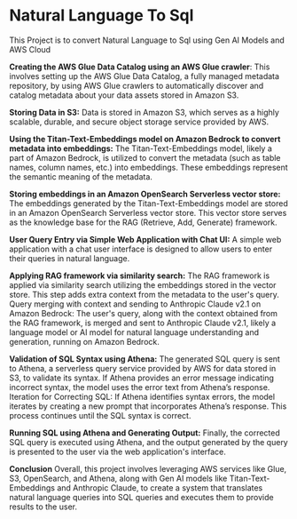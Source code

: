 # Natural Language To Sql
This Project is to convert Natural Language to Sql using Gen AI Models and AWS Cloud

**Creating the AWS Glue Data Catalog using an AWS Glue crawler**:
This involves setting up the AWS Glue Data Catalog, a fully managed metadata repository, by using AWS Glue crawlers to automatically discover and catalog metadata about your data assets stored in Amazon S3.

**Storing Data in S3:**
Data is stored in Amazon S3, which serves as a highly scalable, durable, and secure object storage service provided by AWS.

**Using the Titan-Text-Embeddings model on Amazon Bedrock to convert metadata into embeddings:**
The Titan-Text-Embeddings model, likely a part of Amazon Bedrock, is utilized to convert the metadata (such as table names, column names, etc.) into embeddings. These embeddings represent the semantic meaning of the metadata.

**Storing embeddings in an Amazon OpenSearch Serverless vector store:**
The embeddings generated by the Titan-Text-Embeddings model are stored in an Amazon OpenSearch Serverless vector store. This vector store serves as the knowledge base for the RAG (Retrieve, Add, Generate) framework.

**User Query Entry via Simple Web Application with Chat UI:**
A simple web application with a chat user interface is designed to allow users to enter their queries in natural language.

**Applying RAG framework via similarity search:**
The RAG framework is applied via similarity search utilizing the embeddings stored in the vector store. This step adds extra context from the metadata to the user's query.
Query merging with context and sending to Anthropic Claude v2.1 on Amazon Bedrock:
The user's query, along with the context obtained from the RAG framework, is merged and sent to Anthropic Claude v2.1, likely a language model or AI model for natural language understanding and generation, running on Amazon Bedrock.

**Validation of SQL Syntax using Athena:**
The generated SQL query is sent to Athena, a serverless query service provided by AWS for data stored in S3, to validate its syntax. If Athena provides an error message indicating incorrect syntax, the model uses the error text from Athena’s response.
Iteration for Correcting SQL:
If Athena identifies syntax errors, the model iterates by creating a new prompt that incorporates Athena’s response. This process continues until the SQL syntax is correct.

**Running SQL using Athena and Generating Output:**
Finally, the corrected SQL query is executed using Athena, and the output generated by the query is presented to the user via the web application's interface.

**Conclusion**
Overall, this project involves leveraging AWS services like Glue, S3, OpenSearch, and Athena, along with Gen AI models like Titan-Text-Embeddings and Anthropic Claude, to create a system 
that translates natural language queries into SQL queries and executes them to provide results to the user.
